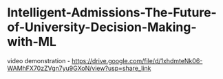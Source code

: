 # Intelligent-Admissions-The-Future-of-University-Decision-Making-with-ML

video demonstration - https://drive.google.com/file/d/1xhdmteNk06-WAMhFX70zZVgn7yu9GXoN/view?usp=share_link
